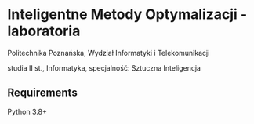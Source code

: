 # Inteligentne Metody Optymalizacji - laboratoria

Politechnika Poznańska, Wydział Informatyki i Telekomunikacji

studia II st., Informatyka, specjalność: Sztuczna Inteligencja

## Requirements
Python 3.8+
